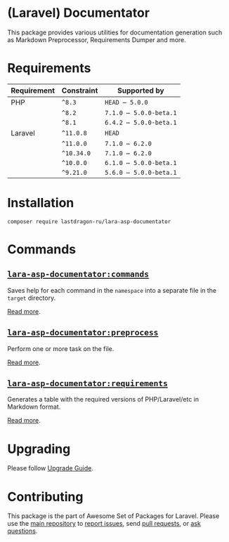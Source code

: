 # (Laravel) Documentator

This package provides various utilities for documentation generation such as Markdown Preprocessor, Requirements Dumper and more.

[include:artisan]: <lara-asp-documentator:requirements "{$directory}">
[//]: # (start: preprocess/78cfc4c7c7c55577)
[//]: # (warning: Generated automatically. Do not edit.)

# Requirements

| Requirement  | Constraint          | Supported by |
|--------------|---------------------|------------------|
|  PHP  | `^8.3` |   `HEAD ⋯ 5.0.0`   |
|  | `^8.2` |   `7.1.0 ⋯ 5.0.0-beta.1`   |
|  | `^8.1` |   `6.4.2 ⋯ 5.0.0-beta.1`   |
|  Laravel  | `^11.0.8` |  `HEAD`   |
|  | `^11.0.0` |   `7.1.0 ⋯ 6.2.0`   |
|  | `^10.34.0` |   `7.1.0 ⋯ 6.2.0`   |
|  | `^10.0.0` |   `6.1.0 ⋯ 5.0.0-beta.1`   |
|  | `^9.21.0` |   `5.6.0 ⋯ 5.0.0-beta.1`   |

[//]: # (end: preprocess/78cfc4c7c7c55577)

[include:template]: ../../docs/Shared/Installation.md ({"data": {"package": "documentator"}})
[//]: # (start: preprocess/ae875fc29fdefb4f)
[//]: # (warning: Generated automatically. Do not edit.)

# Installation

```shell
composer require lastdragon-ru/lara-asp-documentator
```

[//]: # (end: preprocess/ae875fc29fdefb4f)

# Commands

[include:document-list]: ./docs/Commands
[//]: # (start: preprocess/820df828d96420b5)
[//]: # (warning: Generated automatically. Do not edit.)

## [`lara-asp-documentator:commands`](<docs/Commands/commands.md>)

Saves help for each command in the `namespace` into a separate file in the `target` directory.

[Read more](<docs/Commands/commands.md>).

## [`lara-asp-documentator:preprocess`](<docs/Commands/preprocess.md>)

Perform one or more task on the file.

[Read more](<docs/Commands/preprocess.md>).

## [`lara-asp-documentator:requirements`](<docs/Commands/requirements.md>)

Generates a table with the required versions of PHP/Laravel/etc in Markdown format.

[Read more](<docs/Commands/requirements.md>).

[//]: # (end: preprocess/820df828d96420b5)

# Upgrading

Please follow [Upgrade Guide](UPGRADE.md).

[include:file]: ../../docs/Shared/Contributing.md
[//]: # (start: preprocess/c4ba75080f5a48b7)
[//]: # (warning: Generated automatically. Do not edit.)

# Contributing

This package is the part of Awesome Set of Packages for Laravel. Please use the [main repository](https://github.com/LastDragon-ru/lara-asp) to [report issues](https://github.com/LastDragon-ru/lara-asp/issues), send [pull requests](https://github.com/LastDragon-ru/lara-asp/pulls), or [ask questions](https://github.com/LastDragon-ru/lara-asp/discussions).

[//]: # (end: preprocess/c4ba75080f5a48b7)
